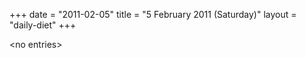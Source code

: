 +++
date = "2011-02-05"
title = "5 February 2011 (Saturday)"
layout = "daily-diet"
+++

\<no entries\>